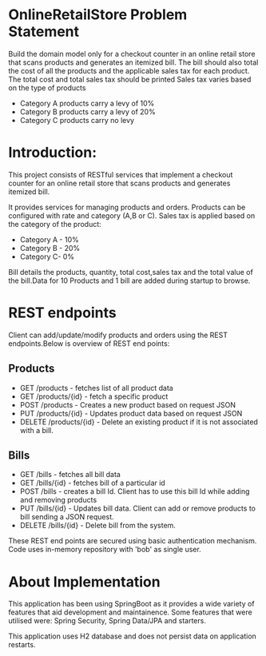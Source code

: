# OnlineRetailStore Problem Statement
Build the domain model only for a checkout counter in an online retail store that scans products and
generates an itemized bill.
The bill should also total the cost of all the products and the applicable sales tax for each product.
The total cost and total sales tax should be printed
Sales tax varies based on the type of products
- Category A products carry a levy of 10%
- Category B products carry a levy of 20%
- Category C products carry no levy

# Introduction: 
This project consists of RESTful services that implement a checkout counter for an online retail store that scans products and generates itemized bill.

It provides services for managing products and orders.  Products can be configured with rate and category (A,B or C). Sales tax is applied based on the category of the product:
* Category A - 10%
* Category B - 20%
* Category C- 0%

Bill details the products, quantity, total cost,sales tax and the total value of the bill.Data for 10 Products and 1 bill are added during startup to browse.

# REST endpoints
Client can add/update/modify products and orders using the REST endpoints.Below is overview of REST end points:

## Products
*  GET /products - fetches list of all product data
*  GET /products/{id} - fetch a specific product
*  POST /products - Creates a new product based on request JSON
*  PUT /products/{id} - Updates product data based on request JSON
*  DELETE /products/{id} - Delete an existing product if it is not associated with a bill.


## Bills
*  GET /bills - fetches all bill data
*  GET /bills/{id} - fetches bill of a particular id
*  POST /bills - creates a bill Id. Client has to use this bill Id while adding and removing products
*  PUT /bills/{id} - Updates bill data. Client can add or remove products to bill sending a JSON request.
*  DELETE /bills/{id} - Delete bill from the system.

 These REST end points are secured using basic authentication mechanism. Code uses in-memory repository with 'bob' as single user.

# About Implementation

This application has been using SpringBoot as it provides a wide variety of features that aid development and maintainence. Some features that were utilised were: Spring Security, Spring Data/JPA and starters.


This application uses H2 database and does not persist data on application restarts. 


